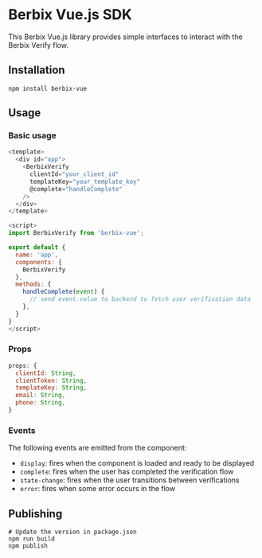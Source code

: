 # Berbix Vue.js SDK

This Berbix Vue.js library provides simple interfaces to interact with the Berbix Verify flow.

## Installation

    npm install berbix-vue

## Usage

### Basic usage

```js
<template>
  <div id="app">
    <BerbixVerify
      clientId="your_client_id"
      templateKey="your_template_key"
      @complete="handleComplete"
    />
  </div>
</template>

<script>
import BerbixVerify from 'berbix-vue';

export default {
  name: 'app',
  components: {
    BerbixVerify
  },
  methods: {
    handleComplete(event) {
      // send event.value to backend to fetch user verification data
    },
  }
}
</script>
```

### Props

```js
props: {
  clientId: String,
  clientToken: String,
  templateKey: String,
  email: String,
  phone: String,
}
```

### Events

The following events are emitted from the component:

* `display`: fires when the component is loaded and ready to be displayed
* `complete`: fires when the user has completed the verification flow
* `state-change`: fires when the user transitions between verifications
* `error`: fires when some error occurs in the flow

## Publishing

    # Update the version in package.json
    npm run build
    npm publish
